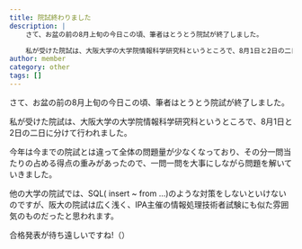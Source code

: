 ```yaml
---
title: 院試終わりました
description: |
    さて、お盆の前の8月上旬の今日この頃、筆者はとうとう院試が終了しました。

    私が受けた院試は、大阪大学の大学院情報科学研究科というところで、8月1日と2日の二日に分けて行われました。
author: member
category: other
tags: []
---
```


<!-- wp:paragraph -->
<p>さて、お盆の前の8月上旬の今日この頃、筆者はとうとう院試が終了しました。</p>
<!-- /wp:paragraph -->

<!-- wp:paragraph -->
<p>私が受けた院試は、大阪大学の大学院情報科学研究科というところで、8月1日と2日の二日に分けて行われました。</p>
<!-- /wp:paragraph -->

<!-- wp:paragraph -->
<p>今年は今までの院試とは違って全体の問題量が少なくなっており、その分一問当たりの占める得点の重みがあったので、一問一問を大事にしながら問題を解いていきました。</p>
<!-- /wp:paragraph -->

<!-- wp:paragraph -->
<p>他の大学の院試では、SQL( insert ~ from ...)のような対策をしないといけないのですが、阪大の院試は広く浅く、IPA主催の情報処理技術者試験にも似た雰囲気のものだったと思われます。</p>
<!-- /wp:paragraph -->

<!-- wp:paragraph -->
<p>合格発表が待ち遠しいですね!（） </p>
<!-- /wp:paragraph -->

